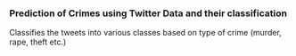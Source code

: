 ### Prediction of Crimes using Twitter Data and their classification 
Classifies the tweets into various classes based on type of crime (murder, rape, theft etc.)
